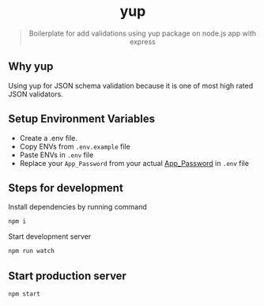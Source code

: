 <div align="center">

# yup

> Boilerplate for add validations using yup package on node.js app with express

</div>

## Why yup

Using yup for JSON schema validation because it is one of most high rated JSON validators.

## Setup Environment Variables

- Create a .env file.
- Copy ENVs from `.env.example` file
- Paste ENVs in `.env` file
- Replace your `App_Password` from your actual [App_Password](https://support.google.com/mail/answer/185833?hl=en) in `.env` file

## Steps for development

Install dependencies by running command

```bash
npm i
```

Start development server

```bash
npm run watch
```

## Start production server

```bash
npm start
```
